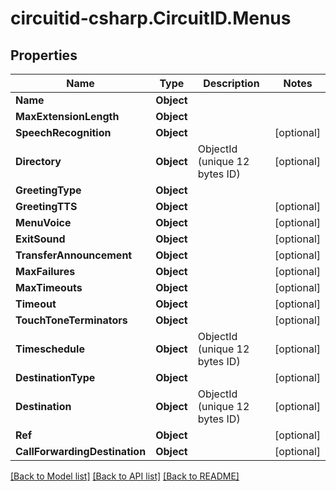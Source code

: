 
# circuitid-csharp.CircuitID.Menus

## Properties

Name | Type | Description | Notes
------------ | ------------- | ------------- | -------------
**Name** | **Object** |  | 
**MaxExtensionLength** | **Object** |  | 
**SpeechRecognition** | **Object** |  | [optional] 
**Directory** | **Object** | ObjectId (unique 12 bytes ID) | [optional] 
**GreetingType** | **Object** |  | 
**GreetingTTS** | **Object** |  | [optional] 
**MenuVoice** | **Object** |  | [optional] 
**ExitSound** | **Object** |  | [optional] 
**TransferAnnouncement** | **Object** |  | [optional] 
**MaxFailures** | **Object** |  | [optional] 
**MaxTimeouts** | **Object** |  | [optional] 
**Timeout** | **Object** |  | [optional] 
**TouchToneTerminators** | **Object** |  | [optional] 
**Timeschedule** | **Object** | ObjectId (unique 12 bytes ID) | [optional] 
**DestinationType** | **Object** |  | [optional] 
**Destination** | **Object** | ObjectId (unique 12 bytes ID) | [optional] 
**Ref** | **Object** |  | [optional] 
**CallForwardingDestination** | **Object** |  | [optional] 

[[Back to Model list]](../README.md#documentation-for-models)
[[Back to API list]](../README.md#documentation-for-api-endpoints)
[[Back to README]](../README.md)

